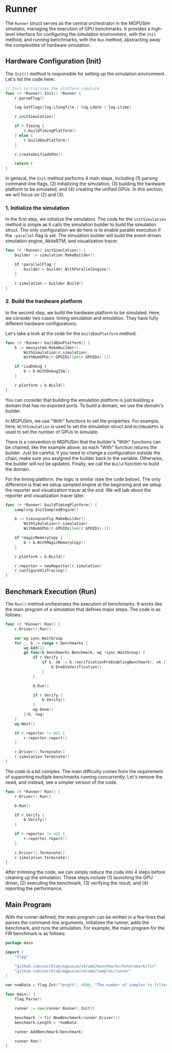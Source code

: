 # Runner

The `Runner` struct serves as the central orchestrator in the MGPUSim simulator, managing the execution of GPU benchmarks. It provides a high-level interface for configuring the simulation environment, with the `Init` method, and running benchmarks, with the `Run` method, abstracting away the complexities of hardware simulation.

## Hardware Configuration (Init)

The `Init()` method is responsible for setting up the simulation environment. Let's list the code here:

```go
// Init initializes the platform simulate
func (r *Runner) Init() *Runner {
	r.parseFlag()

	log.SetFlags(log.Llongfile | log.Ldate | log.Ltime)

	r.initSimulation()

	if r.Timing {
		r.buildTimingPlatform()
	} else {
		r.buildEmuPlatform()
	}

	r.createUnifiedGPUs()

	return r
}
```

In general, the `Init` method performs 4 main steps, including (1) parsing command-line flags, (2) initializing the simulation, (3) building the hardware platform to be simulated, and (4) creating the unified GPUs. In this section, we will focus on (2) and (3). 

### 1. Initialize the simulation

In the first step, we initialize the simulation. The code for the `initSimulation` method is simple as it calls the simulation builder to build the simulation struct. The only configuration we do here is to enable parallel execution if the `-parallel` flag is set. The simulation builder will build the event-driven simulation engine, AkitaRTM, and visualization tracer. 

```go
func (r *Runner) initSimulation() {
	builder := simulation.MakeBuilder()

	if *parallelFlag {
		builder = builder.WithParallelEngine()
	}

	r.simulation = builder.Build()
}
```

### 2. Build the hardware platform

In the second step, we build the hardware platform to be simulated. Here, we consider two cases: timing simulation and emulation. They have fully different hardware configurations.

Let's take a look at the code for the `buildEmuPlatform` method.

```go
func (r *Runner) buildEmuPlatform() {
	b := emusystem.MakeBuilder().
		WithSimulation(r.simulation).
		WithNumGPUs(r.GPUIDs[len(r.GPUIDs)-1])

	if *isaDebug {
		b = b.WithDebugISA()
	}

	r.platform = b.Build()
}
```

You can consider that building the emulation platform is just building a domain that has no exposed ports. To build a domain, we use the domain's builder. 

In MGPUSim, we use "With" functions to set the properties. For example, here, `WithSimulation` is used to set the simulation struct and `WithNumGPUs` is used to set the number of GPUs to simulate.

There is a convention in MGPUSim that the builder's "With" functions can be chained, like the example above, as each "With" function returns the builder. Just be careful, if you need to change a configuration outside the chain, make sure you assigned the builder back to the variable. Otherwise, the builder will not be updated. Finally, we call the `Build` function to build the domain. 

For the timing platform, the logic is similar (see the code below). The only difference is that we setup sampled engine at the beginning and we setup the reporter and visualization tracer at the end. We will talk about the reporter and visualization tracer later. 

```go
func (r *Runner) buildTimingPlatform() {
	sampling.InitSampledEngine()

	b := timingconfig.MakeBuilder().
		WithSimulation(r.simulation).
		WithNumGPUs(r.GPUIDs[len(r.GPUIDs)-1])

	if *magicMemoryCopy {
		b = b.WithMagicMemoryCopy()
	}

	r.platform = b.Build()

	r.reporter = newReporter(r.simulation)
	r.configureVisTracing()
}
```

## Benchmark Execution (Run)

The `Run()` method orchestrates the execution of benchmarks. It works like the main program of a simulation that defines major steps. The code is as follows:

```go
func (r *Runner) Run() {
	r.Driver().Run()

	var wg sync.WaitGroup
	for _, b := range r.benchmarks {
		wg.Add(1)
		go func(b benchmarks.Benchmark, wg *sync.WaitGroup) {
			if r.Verify {
				if b, ok := b.(verificationPreEnablingBenchmark); ok {
					b.EnableVerification()
				}
			}

			b.Run()

			if r.Verify {
				b.Verify()
			}
			wg.Done()
		}(b, &wg)
	}
	wg.Wait()

	if r.reporter != nil {
		r.reporter.report()
	}

	r.Driver().Terminate()
	r.simulation.Terminate()
}
```

The code is a bit complex. The main difficulty comes from the requirement of supporting multiple benchmarks running concurrently. Let's remove the need, and instead, see a simpler version of the code. 

```go
func (r *Runner) Run() {
	r.Driver().Run()

	b.Run()

	if r.Verify {
		b.Verify()
	}

	if r.reporter != nil {
		r.reporter.report()
	}

	r.Driver().Terminate()
	r.simulation.Terminate()
}
```

After trimming the code, we can simply reduce the code into 4 steps before cleaning up the simulation. These steps include (1) launching the GPU driver, (2) executing the benchmark, (3) verifying the result, and (4) reporting the performance.

## Main Program

With the runner defined, the main program can be written in a few lines that parses the command-line arguments, initializes the runner, adds the benchmark, and runs the simulation. For example, the main program for the FIR benchmark is as follows:

```go
package main

import (
	"flag"

	"github.com/sarchlab/mgpusim/v4/amd/benchmarks/heteromark/fir"
	"github.com/sarchlab/mgpusim/v4/amd/samples/runner"
)

var numData = flag.Int("length", 4096, "The number of samples to filter.")

func main() {
	flag.Parse()

	runner := new(runner.Runner).Init()

	benchmark := fir.NewBenchmark(runner.Driver())
	benchmark.Length = *numData

	runner.AddBenchmark(benchmark)

	runner.Run()
}
```

